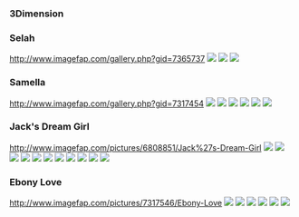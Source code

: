 ### 3Dimension
### Selah
http://www.imagefap.com/gallery.php?gid=7365737
![](http://x.imagefapusercontent.com/u/Danbo73/7365737/899709937/Curves_Selah1c.png)
![](http://x.imagefapusercontent.com/u/Danbo73/7365737/1443792731/Curves_Selah2d.png)
![](http://x.imagefapusercontent.com/u/Danbo73/7365737/1920615775/Curves_Selah4a.png)
### Samella
http://www.imagefap.com/gallery.php?gid=7317454
![](http://x.imagefapusercontent.com/u/Danbo73/7317454/857846018/ebonylust_Samella1a.png)
![](http://x.imagefapusercontent.com/u/Danbo73/7317454/1791405533/ebonylust_Samella3a.png)
![](http://x.imagefapusercontent.com/u/Danbo73/7317454/333065380/ebonylust_Samella3b.png)
![](http://x.imagefapusercontent.com/u/Danbo73/7317454/365338036/ebonylust_Samella4a.png)
![](http://x.imagefapusercontent.com/u/Danbo73/7317454/417466776/ebonylust_Samella6a.png)
![](http://x.imagefapusercontent.com/u/Danbo73/7317454/985737806/ebonylust_Samella6b.png)
### Jack's Dream Girl
http://www.imagefap.com/pictures/6808851/Jack%27s-Dream-Girl
![](http://x.imagefapusercontent.com/u/Danbo73/6808851/978124551/Dream_72850_20170421003421_1.png)
![](http://x.imagefapusercontent.com/u/Danbo73/6808851/477714231/72850_20170421145926_1.png)
![](http://x.imagefapusercontent.com/u/Danbo73/6808851/793800991/72850_20170421150154_1.png)
![](http://x.imagefapusercontent.com/u/Danbo73/6808851/2060851525/72850_20170421153055_1.png)
![](http://x.imagefapusercontent.com/u/Danbo73/6808851/272574556/72850_20170421153543_1.png)
![](http://x.imagefapusercontent.com/u/Danbo73/6808851/1102851840/72850_20170421165744_1.png)
![](http://x.imagefapusercontent.com/u/Danbo73/6808851/2033903934/72850_20170421165918_1.png)
![](http://x.imagefapusercontent.com/u/Danbo73/6808851/535212518/72850_20170421170102_1.png)
![](http://x.imagefapusercontent.com/u/Danbo73/6808851/77015213/72850_20170421170545_1.png)
![](http://x.imagefapusercontent.com/u/Danbo73/6808851/2008159238/72850_20170421170743_1.png)
![](http://x.imagefapusercontent.com/u/Danbo73/6808851/1844642432/72850_20170421181457_1.png)
### Ebony Love
http://www.imagefap.com/pictures/7317546/Ebony-Love
![](http://x.imagefapusercontent.com/u/Danbo73/7317546/1998218145/ebonylust2_Eb1d.png)
![](http://x.imagefapusercontent.com/u/Danbo73/7317546/1995286459/ebonylust2_Eb4a.png)
![](http://x.imagefapusercontent.com/u/Danbo73/7317546/1133274600/ebonylust2_Eb4b.png)
![](http://x.imagefapusercontent.com/u/Danbo73/7317546/1412353689/ebonylust2_Eb4c.png)
![](http://x.imagefapusercontent.com/u/Danbo73/7317546/406465356/ebonylust2_Eb4d.png)
![](http://x.imagefapusercontent.com/u/Danbo73/7317546/455640370/ebonylust2_Eb6c.png)

